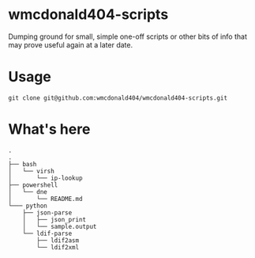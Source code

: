 # wmcdonald404-scripts
Dumping ground for small, simple one-off scripts or other bits of info that may prove useful again at a later date.

# Usage

```
git clone git@github.com:wmcdonald404/wmcdonald404-scripts.git
```

# What's here

```
.
.
├── bash
│   └── virsh
│       └── ip-lookup
├── powershell
│   └── dne
│       └── README.md
└─── python
    ├── json-parse
    │   ├── json_print
    │   └── sample.output
    └── ldif-parse
        ├── ldif2asm
        └── ldif2xml

```
